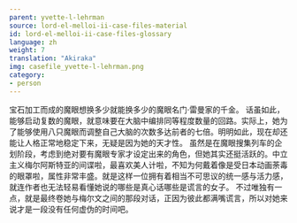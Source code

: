 ```yaml
---
parent: yvette-l-lehrman
source: lord-el-melloi-ii-case-files-material
id: lord-el-melloi-ii-case-files-glossary
language: zh
weight: 7
translation: "Akiraka"
img: casefile_yvette-l-lehrman.png
category:
- person
---
```


宝石加工而成的魔眼想换多少就能换多少的魔眼名门·雷曼家的千金。
话虽如此，能够启动复数的魔眼，就意味要在大脑中编排同等程度数量的回路。实际上，她为了能够使用八只魔眼而调整自己大脑的次数多达前者的七倍。明明如此，现在却还能让人格正常地稳定下来，无疑是因为她的天才性。
虽然是在魔眼搜集列车的企划阶段，考虑到绝对要有魔眼专家才设定出来的角色，但她其实还挺活跃的。中立主义梅尔阿斯特亚的间谍啦，最喜欢美人计啦，不知为何戴着像是受日本动画荼毒的眼罩啦，属性非常丰盛。就是这样一位拥有着相当不可思议的统一感与活力感，就连作者也无法轻易看懂她说的哪些是真心话哪些是谎言的女子。
不过唯独有一点，就是最终卷她与梅尔文之间的那段对话，正因为彼此都满嘴谎言，所以对她来说才是一段没有任何虚伪的时间吧。
